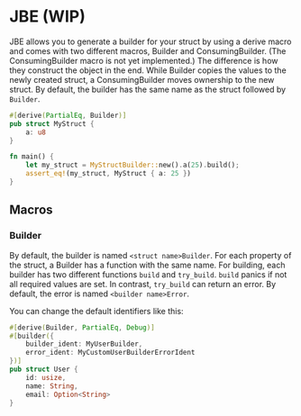 # JBE (WIP)
JBE allows you to generate a builder for your struct by using a derive macro and comes with two different macros, Builder and ConsumingBuilder. 
(The ConsumingBuilder macro is not yet implemented.)
The difference is how they construct the object in the end. 
While Builder copies the values to the newly created struct, a ConsumingBuilder moves ownership to the new struct.
By default, the builder has the same name as the struct followed by `Builder`.
```rust
#[derive(PartialEq, Builder)]
pub struct MyStruct {
    a: u8
}

fn main() {
    let my_struct = MyStructBuilder::new().a(25).build();
    assert_eq!(my_struct, MyStruct { a: 25 })
}
```

## Macros
### Builder
By default, the builder is named `<struct name>Builder`.
For each property of the struct, a Builder has a function with the same name.
For building, each builder has two different functions `build` and `try_build`. 
`build` panics if not all required values are set. 
In contrast, `try_build` can return an error. By default, the error is named `<builder name>Error`.

You can change the default identifiers like this:
```rust
#[derive(Builder, PartialEq, Debug)]
#[builder({
    builder_ident: MyUserBuilder,
    error_ident: MyCustomUserBuilderErrorIdent
})]
pub struct User {
    id: usize,
    name: String,
    email: Option<String>
}
```
